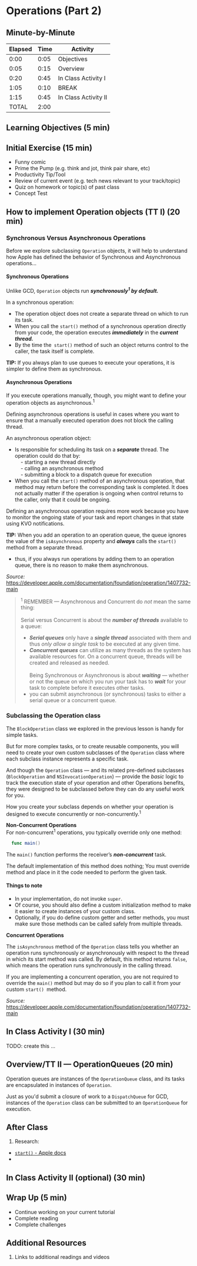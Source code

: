 # Operations (Part 2)

## Minute-by-Minute

| **Elapsed** | **Time**  | **Activity**              |
| ----------- | --------- | ------------------------- |
| 0:00        | 0:05      | Objectives                |
| 0:05        | 0:15      | Overview                  |
| 0:20        | 0:45      | In Class Activity I       |
| 1:05        | 0:10      | BREAK                     |
| 1:15        | 0:45      | In Class Activity II      |
| TOTAL       | 2:00      |                           |

## Learning Objectives (5 min)

<!-- 1. Identify and describe
1. Define
1. Design
1. Implement -->

<!-- Define and describe:
- Operation
- Operation Queues
- Benefits and Challenges of using Operations and Operation Queues
- the difference between GCD and Operations and Operation Queues
- when to use GCD vs Operations vs Operation Queues
- Subclassing
- Block Operations -->


## Initial Exercise (15 min)

- Funny comic
- Prime the Pump (e.g. think and jot, think pair share, etc)
- Productivity Tip/Tool
- Review of current event (e.g. tech news relevant to your track/topic)
- Quiz on homework or topic(s) of past class
- Concept Test


<!-- POTENTIAL OUTLINE:
How to implement (subclassing)
OperationQueues
Async Operations

Cancelling
Dependencies

  -->


  <!-- OUTLINE?
  What are they?

  Why use them? benefits

  How they work

  White board

  Syntax examples

  dependencies

  Compared to GCD... when to use them

    examples from Ray W:
    operations allow for the handling of more complex scenarios such as reusable code to be run on a background thread, having one thread depend on another, and even canceling an operation before it's started or completed.

    GCD is great for common tasks that need to be run a single time in the background. When you find yourself building functionality that should be reusable — such as image editing operations — you will likely want to encapsulate that functionality into a class. By subclassing Operation, you can accomplish that goal!

  -->


## How to implement Operation objects (TT I) (20 min)

### Synchronous Versus Asynchronous Operations

Before we explore subclassing `Operation` objects, it will help to understand how Apple has defined the behavior of Synchronous and Asynchronous operations...

#### Synchronous Operations

Unlike GCD, `Operation` objects run __*synchronously<sup>1</sup> by default.*__

In a synchronous operation:
- The operation object does not create a separate thread on which to run its task.
- When you call the `start()` method of a synchronous operation directly from your code, the operation executes __*immediately*__ in the __*current thread.*__
- By the time the` start()` method of such an object returns control to the caller, the task itself is complete.

**TIP:** If you always plan to use queues to execute your operations, it is simpler to define them as synchronous.

#### Asynchronous Operations
If you execute operations manually, though, you might want to define your operation objects as asynchronous.<sup>1</sup>

Defining asynchronous operations is useful in cases where you want to ensure that a manually executed operation does not block the calling thread.

An asynchronous operation object:
- Is responsible for scheduling its task on a __*separate*__ thread. The operation could do that by: </br>
&nbsp;&nbsp;&nbsp; - starting a new thread directly </br>
&nbsp;&nbsp;&nbsp; - calling an asynchronous method </br>
&nbsp;&nbsp;&nbsp; - submitting a block to a dispatch queue for execution </br>
- When you call the `start()` method of an asynchronous operation, that method may return before the corresponding task is completed. It does not actually matter if the operation is ongoing when control returns to the caller, only that it could be ongoing.

Defining an asynchronous operation requires more work because you have to monitor the ongoing state of your task and report changes in that state using KVO notifications.

**TIP:** When you add an operation to an operation queue, the queue ignores the value of the `isAsynchronous` property and __*always*__ calls the `start()` method from a separate thread.
- thus, if you always run operations by adding them to an operation queue, there is no reason to make them asynchronous.

*Source:* </br>
https://developer.apple.com/documentation/foundation/operation/1407732-main


> <sup>1</sup> REMEMBER &mdash; Asynchronous and Concurrent do *not* mean the same thing: </br></br>
Serial versus Concurrent is about the __*number of threads*__ available to a queue: </br>
> - __*Serial queues*__ only have a __*single thread*__ associated with them and thus *only allow a single task* to be executed at any given time.
> - __*Concurrent queues*__ can utilize as many threads as the system has available resources for. On a concurrent queue, threads will be created and released as needed. </br></br>
Being Synchronous or Asynchronous is about __*waiting*__ &mdash; whether or not the queue on which you run your task has to __*wait*__ for your task to complete before it executes other tasks.
> - you can submit asynchronous (or synchronous) tasks to either a serial queue or a concurrent queue.


### Subclassing the Operation class


The `BlockOperation` class we explored in the previous lesson is handy for simple tasks.  

But for more complex tasks, or to create reusable components, you will need to create your own custom subclasses of the `Operation` class where each subclass instance represents a specific task.

And though the `Operation` class &mdash; and its related pre-defined subclasses (`BlockOperation` and `NSInvocationOperation`) &mdash; provide the *basic* logic to track the execution state of your operation and other Operations benefits, they were designed to be subclassed before they can do any useful work for you.

How you create your subclass depends on whether your operation is designed to execute concurrently or non-concurrently.<sup>1</sup>



**Non-Concurrent Operations** </br>
For non-concurrent<sup>1</sup> operations, you typically override only one method:

```Swift  
  func main()
```
<!-- &nbsp;&nbsp;&nbsp;&nbsp; `main()` -->

The `main()` function performs the receiver’s __*non-concurrent*__ task.

The default implementation of this method does nothing; You must override method and place in it the code needed to perform the given task.

#### Things to note
- In your implementation, do not invoke `super`.
- Of course, you should also define a custom initialization method to make it easier to create instances of your custom class.
- Optionally, if you do define custom getter and setter methods, you must make sure those methods can be called safely from multiple threads.

**Concurrent Operations** </br>

The `isAsynchronous` method of the `Operation` class tells you whether an operation runs synchronously or asynchronously with respect to the thread in which its start method was called. By default, this method returns `false`, which means the operation runs synchronously in the calling thread.


If you are implementing a concurrent operation, you are not required to override the `main()` method but may do so if you plan to call it from your custom `start() `method.


*Source:* </br>
https://developer.apple.com/documentation/foundation/operation/1407732-main




<!-- from ray w:

Operations are fully-functional classes that can be submitted to an OperationQueue, just like you'd submit a closure of work to a DispatchQueue for GCD. Because they're classes and can contain variables, you gain the ability to know what state the operation is in at any given point.
 -->




 <!-- TODO:  describe PROPERTIES and - methods to override

 You can override main or start method, main is less flexible but manages state of the operation for you (e.g assumes when main returns its finished), with start you have to do that manually.

 3 Booleans, Finished, Cancelled, Ready

 Finished completion block is called when operation is done

  -->






## In Class Activity I (30 min)

TODO: create this ...


## Overview/TT II &mdash; OperationQueues (20 min)

Operation queues are instances of the `OperationQueue` class, and its tasks are encapsulated in instances of `Operation`.

Just as you'd submit a closure of work to a `DispatchQueue` for GCD, instances of the `Operation` class can be submitted to an `OperationQueue` for execution.


<!--
the OperationQueue class is what you use to manage the scheduling of an Operation and the maximum number of operations that can run simultaneously.


OperationQueue allows you to add work in three separate ways:
• Pass an Operation.
• Pass a closure.
• Pass an array of Operations. -->



<!-- TODO:  

- list priority levels
 -->

## After Class

1. Research:
- [`start()` - Apple docs](https://developer.apple.com/documentation/foundation/operation/1416837-start)
-


## In Class Activity II (optional) (30 min)

## Wrap Up (5 min)

- Continue working on your current tutorial
- Complete reading
- Complete challenges

## Additional Resources

1. Links to additional readings and videos
